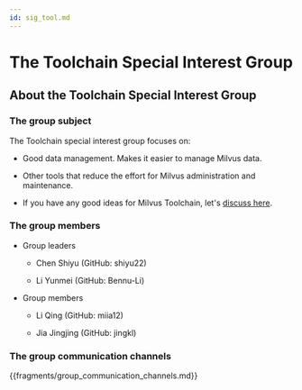 ```yaml
---
id: sig_tool.md
---
```

# The Toolchain Special Interest Group 
## About the Toolchain Special Interest Group
### The group subject

The Toolchain special interest group focuses on:

- Good data management. Makes it easier to manage Milvus data.

- Other tools that reduce the effort for Milvus administration and maintenance.

- If you have any good ideas for Milvus Toolchain, let's [discuss here](https://github.com/milvus-io/milvus/discussions/4782).

### The group members
- Group leaders

    - Chen Shiyu (GitHub: shiyu22)

    - Li Yunmei (GitHub: Bennu-Li)

- Group members

    - Li Qing (GitHub: miia12)

    - Jia Jingjing (GitHub: jingkl)

### The group communication channels
{{fragments/group_communication_channels.md}}


